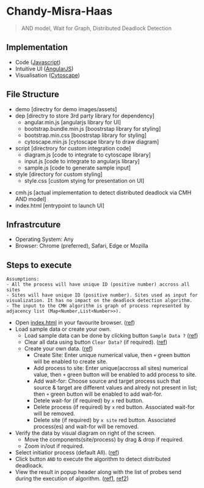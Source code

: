 # Chandy-Misra-Haas
> AND model, Wait for Graph, Distributed Deadlock Detection

## Implementation
- Code ([Javascript](https://developer.mozilla.org/en-US/docs/Web/JavaScript))
- Intuitive UI ([AngularJS](https://angularjs.org/))
- Visualisation ([Cytoscape](https://cytoscape.org/))

## File Structure
+ demo [directry for demo images/assets]
+ dep [directry to store 3rd party library for dependency]
  - angular.min.js [angularjs library for UI]
  - bootstrap.bundle.min.js [boostrstap library for styling]
  - bootstrap.min.css [boostrstap library for styling]
  - cytoscape.min.js [cytoscape library to draw diagram]
+ script [directrory for custom integration code]
  - diagram.js [code to integrate to cytoscape library]
  - input.js [code to integrate to angularjs library]
  - sample.js [code to generate sample input]
+ style [directory for custom styling]
  - style.css [custom stying for presentation on UI]
- cmh.js [actual implementation to detect distributed deadlock via CMH AND model]
- index.html [entrypoint to launch UI]

## Infrastrcuture
- Operating System: Any
- Browser: Chrome (preferred), Safari, Edge or Mozilla

## Steps to execute

```
Assumptions:
- All the process will have unique ID (positive number) accross all sites
- Sites will have unique ID (positive number). Sites used as input for visualization. It has no impact on the deadlock detection algorithm.
- The input to the CMH algorithm is graph of process represented by adjacency list (Map<Number,List<Number>>).
```

- Open [index.html](./index.html) in your favourite browser. ([ref](./demo/1.png))
- Load sample data or create your own.
  - Load sample data can be done by clicking button `Sample Data ?` ([ref](./demo/1.png))
  - Clear all data using button `Clear Data?` (if required). ([ref](./demo/2.png))
  - Create your own data. ([ref](./demo/2.png))
    - Create Site: Enter unique numerical value, then `+` green button will be enabled to create site.
    - Add process to site: Enter unique(accross all sites) numerical value, then `+` green button will be enabled to add process to site.
    - Add wait-for: Choose source and target process such that source & target are different values and alredy not present in list; then `+` green button will be enabled to add wait-for.
    - Detele wait-for (if required) by `x` red button.
    - Delete process (if required) by `x` red button. Associated wait-for will be removed.
    - Delete site (if required) by `x site` red button. Associated process(es) and wait-for will be removed.
- Verify the data by visual diagram on right of the screen.
  - Move the components(site/process) by drag & drop if required.
  - Zoom in/out if required.
- Select initiatior process (default All). ([ref](./demo/3.png))
- Click button `AND` to execute the algorithm to detect distributed deadloack.
- View the result in popup header along with the list of probes send during the execution of algorithm. ([ref1](./demo/4.png), [ref2](./demo/5.png))

